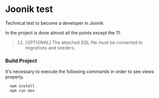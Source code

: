 # Joonik test
Technical test to become a developer in Joonik

In the project is done almost all the points except the 11:

> 11. [OPTIONAL] The attached SQL file must be converted to migrations and seeders.

### Build Project

It's necessary to execute the following commands in order to see views properly.

```bash
  npm install
  npm run dev
```
